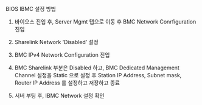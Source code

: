 BIOS IBMC 설정 방법

1. 바이오스 진입 후, Server Mgmt 탭으로 이동 후 BMC Network Conrfiguration 진입


2. Sharelink Network ‘Disabled’ 설정


3. BMC IPv4 Network Configuration 진입


4. BMC Sharelink 부분은 Disabled 하고, BMC Dedicated Management Channel 설정을 Static 으로 설정 후 Station IP Address, Subnet mask, Router IP Address 를 설정하고 저장하고  종료

5. 서버 부팅 후, IBMC Network 설정 확인


